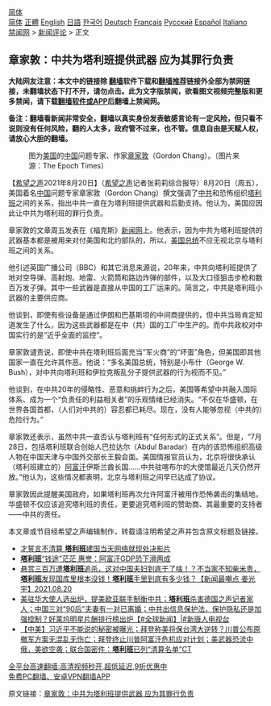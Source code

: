  <!-- 面包屑导航 --> <div class="breadcrumb"><!-- GTranslate: https://gtranslate.io/ -->  <div class="switcher notranslate">  <div class="selected">  <a href="#" onclick="return false;"> 简体</a>  </div>  <div class="option">  <a href="https://www.bannedbook.org" onclick="doGTranslate('zh-CN|zh-CN');jQuery('div.switcher div.selected a').html(jQuery(this).html());return false;" title="简体中文" class="nturl selected"> 简体</a>  <a href="https://www.bannedbook.org/zh-tw/" onclick="doGTranslate('zh-CN|zh-TW');jQuery('div.switcher div.selected a').html(jQuery(this).html());return false;" title="繁體中文" class="nturl"> 正體</a>  <a href="https://www.bannedbook.org/en/" onclick="doGTranslate('zh-CN|en');jQuery('div.switcher div.selected a').html(jQuery(this).html());return false;" title="English" class="nturl"> English</a>  <a href="https://www.bannedbook.org/ja/" onclick="doGTranslate('zh-CN|ja');jQuery('div.switcher div.selected a').html(jQuery(this).html());return false;" title="日本語" class="nturl"> 日語</a>  <a href="https://www.bannedbook.org/ko/" onclick="doGTranslate('zh-CN|ko');jQuery('div.switcher div.selected a').html(jQuery(this).html());return false;" title="한국어" class="nturl"> 한국어</a>  <a href="https://www.bannedbook.org/de/" onclick="doGTranslate('zh-CN|de');jQuery('div.switcher div.selected a').html(jQuery(this).html());return false;" title="Deutsch" class="nturl"> Deutsch</a>  <a href="https://www.bannedbook.org/fr/" onclick="doGTranslate('zh-CN|fr');jQuery('div.switcher div.selected a').html(jQuery(this).html());return false;" title="Français" class="nturl"> Français</a>  <a href="https://www.bannedbook.org/ru/" onclick="doGTranslate('zh-CN|ru');jQuery('div.switcher div.selected a').html(jQuery(this).html());return false;" title="Русский" class="nturl"> Русский</a>  <a href="https://www.bannedbook.org/es/" onclick="doGTranslate('zh-CN|es');jQuery('div.switcher div.selected a').html(jQuery(this).html());return false;" title="Español" class="nturl"> Español</a>  <a href="https://www.bannedbook.org/it/" onclick="doGTranslate('zh-CN|it');jQuery('div.switcher div.selected a').html(jQuery(this).html());return false;" title="Italiano" class="nturl"> Italiano</a>  </div>  </div>      <div class='breadcrumb-sub'><!-- Breadcrumb NavXT 6.3.0 --> <a href="https://www.bannedbook.org/" class="home">禁闻网</a> &gt; <a href="https://www.bannedbook.org/bnews/comments/" class="category">新闻评论</a> &gt; 正文</div></div><h2>章家敦：中共为塔利班提供武器 应为其罪行负责</h2> <p class="notice"><b>大陆网友注意：本文中的链接除 <a href="https://github.com/bannedbook/fanqiang" >翻墙</a>软件下载和<a href="https://github.com/killgcd/justmysocks/blob/master/README.md">翻墙推荐</a>链接外全部为禁网链接，未翻墙状态下打不开，请勿点击。此为文字版禁闻，欲看图文视频完整版和更多禁闻，请下载<a href="https://github.com/bannedbook/fanqiang">翻墙软件或APP</a>后翻墙上禁闻网。</p><p>备注：翻墙看新闻非常安全，翻墙以真实身份发表敏感言论有一定风险，但只看不说则没有任何风险，翻的人太多，政府管不过来，也不管。信息自由是天赋人权，请放心大胆的翻墙。</b></p>  <div class="entry"> <figure> <p><figcaption>图为<a href="https://www.bannedbook.org/bnews/tag/%e7%be%8e%e5%9b%bd/" class="st_tag internal_tag" rel="tag" title="标签 美国 下的日志">美国</a>的<a href="https://www.bannedbook.org/bnews/tag/%E4%B8%AD%E5%9B%BD/" class="st_tag internal_tag" rel="tag" title="标签 中国 下的日志">中国</a>问题专家、作家<a href="https://www.bannedbook.org/bnews/tag/%e7%ab%a0%e5%ae%b6%e6%95%a6/" class="st_tag internal_tag" rel="tag" title="标签 章家敦 下的日志">章家敦</a>（Gordon Chang）。（图片来源：The Epoch Times）</figcaption></figure> <p>【<span class='wp_keywordlink_affiliate'><a href="https://www.soundofhope.org" title="希望之声" target="_blank">希望之声</a></span>2021年8月20日】（<a href="https://www.bannedbook.org/bnews/tag/%e5%b8%8c%e6%9c%9b%e4%b9%8b%e5%a3%b0/" class="st_tag internal_tag" rel="tag" title="标签 希望之声 下的日志">希望之声</a>记者张莉莉综合报导）8月20日（周五），美国着名<span class='wp_keywordlink_affiliate'><a href="https://www.bannedbook.org/" title="中国" target="_blank">中国</a></span>问题专家章家敦（Gordon Chang）撰文强调了<a href="https://www.bannedbook.org/bnews/tag/%e4%b8%ad%e5%85%b1/" class="st_tag internal_tag" rel="tag" title="标签 中共 下的日志">中共</a>和恐怖组织<a href="https://www.bannedbook.org/bnews/tag/%e5%a1%94%e5%88%a9%e7%8f%ad/" class="st_tag internal_tag" rel="tag" title="标签 塔利班 下的日志">塔利班</a>之间的关系，指出中共一直在为塔利班提供武器和后勤支持。他认为，美国应因此让中共为塔利班的罪行负责。</p> <p>章家敦的文章周五发表在《福克斯》<span class='wp_keywordlink_affiliate'><a href="https://www.bannedbook.org/" title="新闻网">新闻网</a></span>上。他表示，因为中共为塔利班提供的武器基本都是被用来对付美国和北约部队的，所以，<a href="https://www.bannedbook.org/bnews/tag/%e7%be%8e%e5%9b%bd%e6%80%bb%e7%bb%9f/" class="st_tag internal_tag" rel="tag" title="标签 美国总统 下的日志">美国总统</a>不应无视北京与塔利班之间的关系。</p>  <p>他引述英国广播公司（BBC）和其它消息来源说，20年来，中共向塔利班提供了地对空导弹、高射炮、地雷、火箭筒和路边炸弹的部件，以及大口径狙击步枪和数百万发子弹。其中一些武器是直接从中国的工厂运来的。简言之，中共是塔利班小武器的主要供应商。</p> <p>他谈到，即使有些设备是通过伊朗和巴基斯坦的中间商提供的，但中共当局肯定知道发生了什么，因为这些武器都是在中（共）国的工厂中生产的。而中共政权对中国实行的是“近乎全面的监控”。</p>  <p>章家敦谴责说，即使中共在塔利班后面充当“军火商”的“坏蛋”角色，但美国即其他国家一直在允许其作恶。他说：“多名美国总统，特别是小布什（George W. Bush），对中共向塔利班和伊拉克叛乱分子提供武器的行为视而不见。”</p> <p>他谈到，在中共20年的侵略性、恶意和挑衅行为之后，美国等希望中共融入国际体系、成为一个“负责任的利益相关者”的乐观情绪已经消失。“不仅在华盛顿，在世界各国首都，（人们对中共的）容忍都已耗尽。现在，没有人能够忽视（中共的）危险行为。”</p>  <p>章家敦还表示，虽然中共一直否认与塔利班有“任何形式的正式关系”。但是，“7月28日，包括塔利班联合创始人巴拉达尔（Abdul Baradar）在内的该恐怖组织高级人物在中国天津与中国外交部长王毅会面。美国情报官员认为，北京将很快承认（塔利班建立的）<a href="https://www.bannedbook.org/bnews/tag/%e9%98%bf%e5%af%8c%e6%b1%97/" class="st_tag internal_tag" rel="tag" title="标签 阿富汗 下的日志">阿富汗</a>伊斯兰酋长国&#8230;&#8230;中共驻喀布尔的大使馆最近几天仍然开放。”他认为，这些情况都表明，北京与塔利班之间早已达成了协议。</p> <p>章家敦因此提醒美国政府，如果塔利班再次允许阿富汗被用作恐怖袭击的集结地，华盛顿不仅应该追究塔利班的责任，更要追究塔利班的赞助商、其最重要的支持者——中共的责任。</p>  <p>本文章或节目经希望之声编辑制作，转载请注明希望之声并包含原文标题及链接。 </p> <ul class='op-related-articles' title='相关阅读'> <li><a href='https://www.bannedbook.org/bnews/taiwannews/20210821/1610323.html' target='_blank'>才誓言不清算 <b>塔利班</b>建国当天网络就现处决影片</a></li> <li><a href='https://www.bannedbook.org/bnews/comments/20210821/1610305.html' target='_blank'><b>塔利班</b>“钱途”茫茫 惠誉：阿富汗GDP恐下滑两成</a></li> <li><a href='https://www.bannedbook.org/bnews/comments/20210821/1610276.html' target='_blank'>悬赏三百万遭<b>塔利班</b>追杀，这对中国夫妇到底干了啥！？不当家不知柴米贵，<b>塔利班</b>发现国库里根本没钱！<b>塔利班</b>手里到底有多少钱？【新闻最嘲点 姜光宇】2021.08.20</a></li> <li><a href='https://www.bannedbook.org/bnews/bannedvideo/20210821/1610266.html' target='_blank'>美驻华大使人选出炉，提美欧亚联手制衡中共；<b>塔利班</b>杀害德国之声记者家人；中国三对“90后”夫妻有一对已离婚；中共出信息保护法，保护隐私还是加强控制？好莱坞明星片酬排行榜出炉【#全球新闻】|#新唐人电视台</a></li> <li><a href='https://www.bannedbook.org/bnews/bannedvideo/20210821/1610262.html' target='_blank'>【中美】习近平不能说的秘密被曝光；拜登称美将保台湾大逆转？川普公布原撤军方案无混乱无伤亡；拜登终止川普阿富汗危机应对计划；美武器恐流中俄，美欲空袭；联合国密件：<b>塔利班</b>已列“清算名单”CT</a></li> </ul> <p class="texttj"> <a href="https://github.com/bannedbook/fanqiang/wiki/V2ray%E6%9C%BA%E5%9C%BA" target="_blank">全平台高速翻墙:高清视频秒开,超低延迟,9折优惠中</a><br/> <a href="https://github.com/bannedbook/fanqiang/wiki/%E7%A6%81%E9%97%BB%E7%BD%91%E5%AE%89%E5%8D%93%E7%BF%BB%E5%A2%99%E6%96%B0%E9%97%BBAPP" target="_blank">免费PC翻墙、安卓VPN翻墙APP</a></p><p>原文链接：<a class="src_link"  href="https://www.soundofhope.org/post/537344" target="_blank">章家敦：中共为塔利班提供武器 应为其罪行负责</a></p><a name='sharetosocial'></a>  <div style="margin-bottom:5px;padding-bottom:5px;clear:both"> <div id="archive-pix-1" class="banner-ads"> <!-- AuctionX Display platform tag START --> <div id="26318x728x90x621x_ADSLOT2" clicktrack="%%CLICK_URL_ESC%%"></div> <!-- AuctionX Display platform tag END --> </div> <div id="archive-pix-2" class="banner-ads"> <!-- AuctionX Display platform tag START --> <div id="26315x300x250x621x_ADSLOT2" clicktrack="%%CLICK_URL_ESC%%"></div> <!-- AuctionX Display platform tag END --> </div> </div>  <div id="archive-pix-1" class="banner-ads"> <!-- AuctionX Display platform tag START --> <div id="26318x728x90x621x_ADSLOT3" clicktrack="%%CLICK_URL_ESC%%"></div> <!-- AuctionX Display platform tag END --> </div> </div><!--END ENTRY--> 